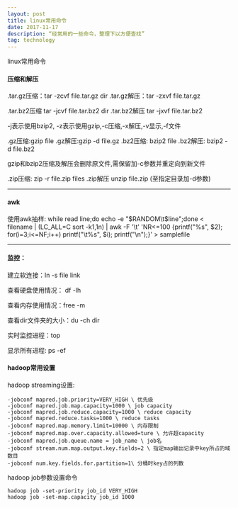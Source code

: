 ```yaml
---
layout: post
title: linux常用命令
date: 2017-11-17
description: “经常用的一些命令，整理下以方便查找”
tag: technology
---   
```


linux常用命令

#### 压缩和解压

.tar.gz压缩：tar -zcvf file.tar.gz dir
.tar.gz解压：tar -zxvf file.tar.gz

.tar.bz2压缩 tar -jcvf file.tar.bz2 dir
.tar.bz2解压 tar -jxvf file.tar.bz2

-j表示使用bzip2, -z表示使用gzip,-c压缩,-x解压,-v显示,-f文件

.gz压缩:gzip file 
.gz解压:gzip -d file.gz
.bz2压缩: bzip2 file
.bz2解压: bzip2 -d file.bz2

gzip和bzip2压缩及解压会删除原文件,需保留加-c参数并重定向到新文件

.zip压缩: zip -r file.zip files
.zip解压 unzip file.zip (至指定目录加-d参数)

***

#### awk


使用awk抽样:
while read line;do echo -e "$RANDOM\t$line";done < filename | (LC_ALL=C sort -k1,1n) | awk -F '\t' 'NR<=100 {printf("%s", $2); for(i=3;i<=NF;i++) printf("\t%s", $i); printf("\n");}' > samplefile


***

#### 监控：

建立软连接：ln -s file link

查看硬盘使用情况： df -lh

查看内存使用情况：free -m

查看dir文件夹的大小：du -ch dir

实时监控进程：top

显示所有进程: ps -ef


#### hadoop常用设置


hadoop streaming设置:

    -jobconf mapred.job.priority=VERY_HIGH \ 优先级
    -jobconf mapred.job.map.capacity=1000 \ job capacity
    -jobconf mapred.job.reduce.capacity=1000 \ reduce capacity
    -jobconf mapred.reduce.tasks=1000 \ reduce tasks
    -jobconf mapred.map.memory.limit=10000 \ 内存限制
    -jobconf mapred.map.over.capacity.allowed=ture \ 允许超capacity
    -jobconf mapred.job.queue.name = job_name \ job名
    -jobconf stream.num.map.output.key.fields=2 \ 指定map输出记录中key所占的域数目
    -jobconf num.key.fields.for.partition=1\ 分桶时key占的列数
    

hadoop job参数设置命令

    hadoop job -set-priority job_id VERY_HIGH
    hadoop job -set-map.capacity job_id 1000









